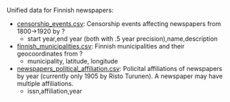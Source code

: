 
Unified data for Finnish newspapers:

 * [censorship_events.csv](censorship_events.csv): Censorship events affecting newspapers from 1800->1920 by ?
   * start year,end year (both with .5 year precision),name,description
 * [finnish_municipalities.csv](finnish_municipalities.csv): Finnish municipalities and their geocoordinates from ?
   * municipality, latitude, longitude
 * [newspapers_political_affiliation.csv](newspapers_political_affiliation.csv): Policital affiliations of newspapers by year (currently only 1905 by Risto Turunen). A newspaper may have multiple affiliations.
   * issn,affiliation,year
